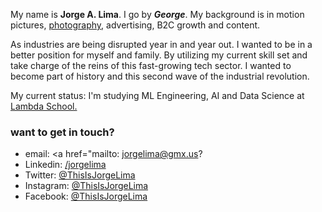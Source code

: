 
My name is **Jorge A. Lima**. I go by ***George***. My background is in motion pictures, [photography](https://jrgl.im), advertising, B2C growth and content.

As industries are being disrupted year in and year out. I wanted to be in a better position for myself and family. By utilizing my current skill set and take charge of the reins of this fast-growing tech sector. I wanted to become part of history and this second wave of the industrial revolution.

My current status: I'm studying ML Engineering, AI and Data Science at [Lambda School.](https://lambdaschool.com/)

### want to get in touch?

*   email: <a href="mailto:<Jorge A. Lima> jorgelima@gmx.us? 
*   Linkedin: [/jorgelima](https://linkedin.com/in/jorgelima)
*   Twitter: [@ThisIsJorgeLima](http://twitter.com/thisisjorgelima)
*   Instagram: [@ThisIsJorgeLima](https://www.instagram.com/thisisjorgelima/)
*   Facebook: [@ThisIsJorgeLima](https://www.facebook.com/ThisIsJorgeLima/)



